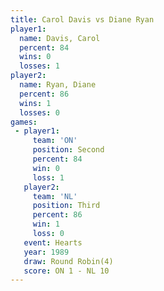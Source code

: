 ```yaml
---
title: Carol Davis vs Diane Ryan
player1:            
  name: Davis, Carol
  percent: 84       
  wins: 0           
  losses: 1         
player2:            
  name: Ryan, Diane 
  percent: 86       
  wins: 1           
  losses: 0         
games:
 - player1:          
     team: 'ON'      
     position: Second
     percent: 84     
     win: 0          
     loss: 1         
   player2:         
     team: 'NL'     
     position: Third
     percent: 86    
     win: 1         
     loss: 0        
   event: Hearts       
   year: 1989          
   draw: Round Robin(4)
   score: ON 1 - NL 10 
---
```

